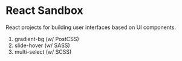 # React Sandbox

React projects for building user interfaces based on UI components.

1. gradient-bg (w/ PostCSS)
2. slide-hover (w/ SASS)
3. multi-select (w/ SCSS)

